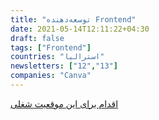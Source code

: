 ```yaml
---
title: "توسعه‌دهنده Frontend"
date: 2021-05-14T12:11:22+04:30
draft: false
tags: ["Frontend"]
countries: "استرالیا"
newsletters: ["12","13"]
companies: "Canva"
---
```


[اقدام برای این موقعیت شغلی](https://jobs.lever.co/canva/3f8de580-e99b-4cb2-8d31-8f49d37d11d8/apply)
